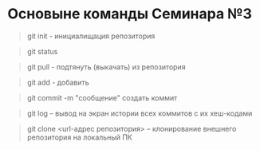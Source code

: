 # Основыне команды Семинара №3

 > git init - инициалищация репозитория

 >git status
 
 >git pull - подтянуть (выкачать) из репозитория
 
 >git add - добавить
 
 >git commit -m "сообщение" создать коммит

 > git log – вывод на экран истории всех коммитов с их хеш-кодами

 > git clone <url-адрес репозитория> – клонирование внешнего репозитория на локальный ПК